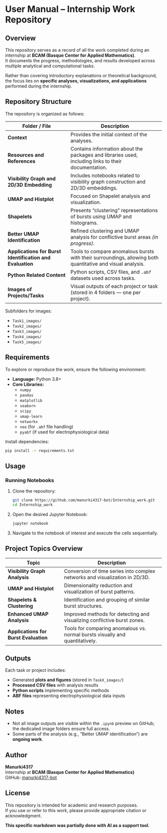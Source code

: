 # User Manual – Internship Work Repository

## Overview

This repository serves as a record of all the work completed during an internship at **BCAM (Basque Center for Applied Mathematics)**.  
It documents the progress, methodologies, and results developed across multiple analytical and computational tasks.

Rather than covering introductory explanations or theoretical background, the focus lies on **specific analyses, visualizations, and applications** performed during the internship.

## Repository Structure

The repository is organized as follows:

| Folder / File | Description |
|----------------|--------------|
| **Context** | Provides the initial context of the analyses. |
| **Resources and References** | Contains information about the packages and libraries used, including links to their documentation. |
| **Visibility Graph and 2D/3D Embedding** | Includes notebooks related to visibility graph construction and 2D/3D embeddings. |
| **UMAP and Histplot** | Focused on Shapelet analysis and visualization. |
| **Shapelets** | Presents “clustering” representations of bursts using UMAP and histograms. |
| **Better UMAP Identification** | Refined clustering and UMAP analysis for conflictive burst areas *(in progress)*. |
| **Applications for Burst Identification and Evaluation** | Tools to compare anomalous bursts with their surroundings, allowing both quantitative and visual analysis. |
| **Python Related Content** | Python scripts, CSV files, and `.abf` datasets used across tasks. |
| **Images of Projects/Tasks** | Visual outputs of each project or task (stored in 4 folders — one per project). |

Subfolders for images:
- `Task1_images/`
- `Task2_images/`
- `Task3_images/`
- `Task4_images/`
- `Task5_images/`


## Requirements

To explore or reproduce the work, ensure the following environment:

- **Language:** Python 3.8+
- **Core Libraries:**
  - `numpy`
  - `pandas`
  - `matplotlib`
  - `seaborn`
  - `scipy`
  - `umap-learn`
  - `networkx`
  - `neo` (for `.abf` file handling)
  - `pyabf` (if used for electrophysiological data)

Install dependencies:
```bash
pip install -r requirements.txt
```


## Usage

### Running Notebooks
1. Clone the repository:
   ```bash
   git clone https://github.com/manurki4317-bot/Internship_work.git
   cd Internship_work
   ```
2. Open the desired Jupyter Notebook:
   ```bash
   jupyter notebook
   ```
3. Navigate to the notebook of interest and execute the cells sequentially.


## Project Topics Overview

| Topic | Description |
|--------|--------------|
| **Visibility Graph Analysis** | Conversion of time series into complex networks and visualization in 2D/3D. |
| **UMAP and Histplot** | Dimensionality reduction and visualization of burst patterns. |
| **Shapelets & Clustering** | Identification and grouping of similar burst structures. |
| **Enhanced UMAP Analysis** | Improved methods for detecting and visualizing conflictive burst zones. |
| **Applications for Burst Evaluation** | Tools for comparing anomalous vs. normal bursts visually and quantitatively. |


## Outputs

Each task or project includes:
- Generated **plots and figures** (stored in `TaskX_images/`)
- **Processed CSV files** with analysis results
- **Python scripts** implementing specific methods
- **ABF files** representing electrophysiological data inputs


## Notes

- Not all image outputs are visible within the `.ipynb` preview on GitHub; the dedicated image folders ensure full access.
- Some parts of the analysis (e.g., “Better UMAP identification”) are **ongoing work**.


## Author

**Manurki4317**  
Internship at **BCAM (Basque Center for Applied Mathematics)**  
GitHub: [manurki4317-bot](https://github.com/manurki4317-bot)


## License

This repository is intended for academic and research purposes.  
If you use or refer to this work, please provide appropriate citation or acknowledgment.



**This specific markdown was partially done with AI as a support tool.**
